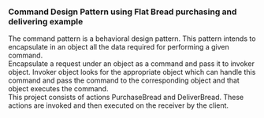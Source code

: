 ### Command Design Pattern using Flat Bread purchasing and delivering example
The command pattern is a behavioral design pattern. This pattern intends to encapsulate in an object all the data required for performing a given command.<br />
Encapsulate a request under an object as a command and pass it to invoker object. Invoker object looks for the appropriate object which can handle this command and pass the command to the corresponding object and that object executes the command.
<br />
This project consists of actions PurchaseBread and DeliverBread. These actions are invoked and then executed on the receiver by the client.
